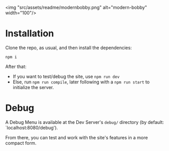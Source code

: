 <img "src/assets/readme/modernbobby.png" alt="modern-bobby" width="100"/>
# Installation
Clone the repo, as usual, and then install the dependencies:
```
npm i
```

After that:
- If you want to test/debug the site, use `npm run dev`
- Else, run `npm run compile`, later following with a `npm run start` to initialize the server.

# Debug
A Debug Menu is available at the Dev Server's `debug/` directory (by default: `localhost:8080/debug').

From there, you can test and work with the site's features in a more compact form.
